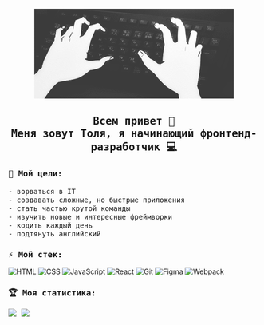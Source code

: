 <p align="center">
    <img src="https://github.com/famovkin/famovkin/blob/main/images/header.gif">
</p>

<h2 align="center">
    <samp>
        Всем привет 👋<br>Меня зовут Толя, я начинающий фронтенд-разработчик 💻
    </samp>
</h2>

<h3><samp>🎯 Мой цели:</samp></h3>
<p>
    <samp>
        - ворваться в IT<br>
        - создавать сложные, но быстрые приложения<br>
        - стать частью крутой команды<br>
        - изучить новые и интересные фреймворки<br>
        - кодить каждый день<br>
        - подтянуть английский
    </samp>
</p>

<h3><samp>⚡️ Мой стек:</samp></h3>

![HTML](https://img.shields.io/badge/-HTML-3b3b3b?style=flat&logo=html5)
![CSS](https://img.shields.io/badge/-CSS-3b3b3b?style=flat&logo=css3)
![JavaScript](https://img.shields.io/badge/-JavaScript-3b3b3b?style=flat&logo=javascript)
![React](https://img.shields.io/badge/-React-3b3b3b?style=flat&logo=react)
![Git](https://img.shields.io/badge/-Git-3b3b3b?style=flat&logo=git)
![Figma](https://img.shields.io/badge/-Figma-3b3b3b?style=flat&logo=figma)
![Webpack](https://img.shields.io/badge/-Webpack-3b3b3b?style=flat&logo=Webpack)

<h3><samp>🏆 Моя статистика:</samp></h3>
<div>
    <a href="https://github-readme-stats.vercel.app/api?username=famovkin">
    <img  align="left" height="150" style="margin-right: 10px" src="https://github-readme-stats.vercel.app/api?username=famovkin&theme=dark" />
    </a>
    <a href="https://github-readme-stats.vercel.app/api/top-langs/?username=famovkin">
    <img align="left" height="150" src="https://github-readme-stats.vercel.app/api/top-langs/?username=famovkin&layout=compact&theme=dark" />
    </a>
</div>
